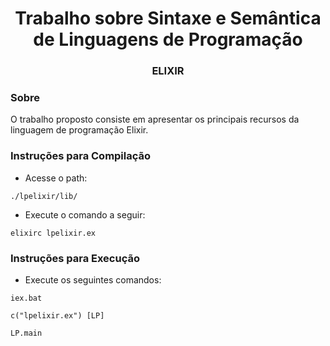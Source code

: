  
<h1 align="center">Trabalho sobre Sintaxe e Semântica de Linguagens de Programação</h1>

<h3 align="center" >  ELIXIR </h3>

### Sobre 

O trabalho proposto consiste em apresentar os principais recursos da linguagem de programação Elixir.

### Instruções para Compilação

- Acesse o path:

``` ./lpelixir/lib/ ```

- Execute o comando a seguir:

```elixirc lpelixir.ex```

### Instruções para Execução

- Execute os seguintes comandos:

 ```iex.bat```
 
```c("lpelixir.ex") [LP]```

```LP.main```
